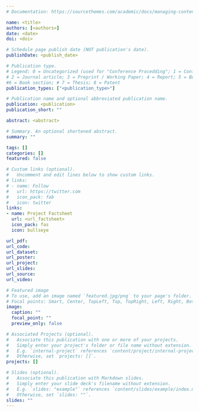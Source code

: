 ```yaml
---
# Documentation: https://sourcethemes.com/academic/docs/managing-content/

name: <title>
authors: [<authors>]
date: <date>
doi: <doi>

# Schedule page publish date (NOT publication's date).
publishDate: <publish_date>

# Publication type.
# Legend: 0 = Uncategorized (used for "Conference Procedding"; 1 = Conference paper; 
# 2 = Journal article; 3 = Preprint / Working Paper; 4 = Report; 5 = Book; 
#6 = Book section; # 7 = Thesis; 8 = Patent
publication_types: ["<publication_type>"]

# Publication name and optional abbreviated publication name.
publication: <publication>
publication_short: ""

abstract: <abstract>

# Summary. An optional shortened abstract.
summary: ""

tags: []
categories: []
featured: false

# Custom links (optional).
#   Uncomment and edit lines below to show custom links.
# links:
# - name: Follow
#   url: https://twitter.com
#   icon_pack: fab
#   icon: twitter
links:
- name: Project Factsheet
  url: <url_factsheet>
  icon_pack: fas
  icon: bullseye

url_pdf:
url_code:
url_dataset:
url_poster:
url_project:
url_slides:
url_source:
url_video:

# Featured image
# To use, add an image named `featured.jpg/png` to your page's folder. 
# Focal points: Smart, Center, TopLeft, Top, TopRight, Left, Right, BottomLeft, Bottom, BottomRight.
image:
  caption: ""
  focal_point: ""
  preview_only: false

# Associated Projects (optional).
#   Associate this publication with one or more of your projects.
#   Simply enter your project's folder or file name without extension.
#   E.g. `internal-project` references `content/project/internal-project/index.md`.
#   Otherwise, set `projects: []`.
projects: []

# Slides (optional).
#   Associate this publication with Markdown slides.
#   Simply enter your slide deck's filename without extension.
#   E.g. `slides: "example"` references `content/slides/example/index.md`.
#   Otherwise, set `slides: ""`.
slides: ""
---
```

